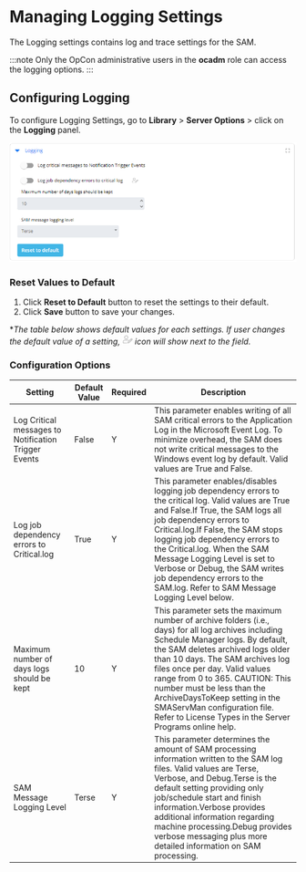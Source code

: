 # Managing Logging Settings
The Logging settings contains log and trace settings for the SAM.

:::note
Only the OpCon administrative users in the **ocadm** role can access the logging options.
:::

## Configuring Logging

To configure Logging Settings, go to **Library** > **Server Options** > click on the **Logging** panel.

![A screen showing logging settings under server options](../../../../../Resources/Images/SM/Library/ServerOptions/Logging-Settings.png "Configuring Logging Settings")

### Reset Values to Default
1. Click **Reset to Default** button to reset the settings to their default.
2. Click **Save** button to save your changes.

**The table below shows default values for each settings. If user changes the default value of a setting, ![An user icon representing value changed by user](../../../../../Resources/Images/SM/Library/ServerOptions/Logging-User-Defined.png "User defined icon") icon will show next to the field.*


### Configuration Options

| Setting | Default Value | Required | Description |
| --- | --- | --- | --- |
| Log Critical messages to Notification Trigger Events | False | Y | This parameter enables writing of all SAM critical errors to the Application Log in the Microsoft Event Log. To minimize overhead, the SAM does not write critical messages to the Windows event log by default. Valid values are True and False. |
| Log job dependency errors to Critical.log | True | Y | This parameter enables/disables logging job dependency errors to the critical log. Valid values are True and False.If True, the SAM logs all job dependency errors to Critical.log.If False, the SAM stops logging job dependency errors to the Critical.log. When the SAM Message Logging Level is set to Verbose or Debug, the SAM writes job dependency errors to the SAM.log. Refer to SAM Message Logging Level below. |
| Maximum number of days logs should be kept | 10 | Y | This parameter sets the maximum number of archive folders (i.e., days) for all log archives including Schedule Manager logs. By default, the SAM deletes archived logs older than 10 days. The SAM archives log files once per day. Valid values range from 0 to 365. CAUTION: This number must be less than the ArchiveDaysToKeep setting in the SMAServMan configuration file. Refer to License Types in the Server Programs online help. |
| SAM Message Logging Level | Terse | Y | This parameter determines the amount of SAM processing information written to the SAM log files. Valid values are Terse, Verbose, and Debug.Terse is the default setting providing only job/schedule start and finish information.Verbose provides additional information regarding machine processing.Debug provides verbose messaging plus more detailed information on SAM processing. |
